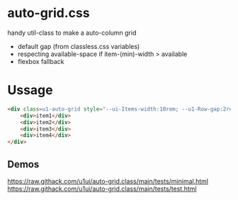 # auto-grid.css


handy util-class to make a auto-column grid

- default gap (from classless.css variables)
- respecting available-space if item-(min)-width > available
- flexbox fallback


# Ussage
```html
<div class=u1-auto-grid style="--ui-Items-width:10rem; --u1-Row-gap:2rem; --u1-Col-gap:1rem">
    <div>item1</div>
    <div>item2</div>
    <div>item3</div>
    <div>item4</div>
</div>
```

## Demos
https://raw.githack.com/u1ui/auto-grid.class/main/tests/minimal.html  
https://raw.githack.com/u1ui/auto-grid.class/main/tests/test.html  

